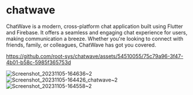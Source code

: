 # chatwave

ChatWave is a modern, cross-platform chat application built using Flutter and Firebase. It offers a seamless and engaging chat experience for users, making communication a breeze. Whether you're looking to connect with friends, family, or colleagues, ChatWave has got you covered.




https://github.com/root-sys/chatwave/assets/54510055/75c79a96-3f47-4b01-b58c-5985f365753d


![Screenshot_20231105-164636~2](https://github.com/root-sys/chatwave/assets/54510055/90d1257d-b57c-4bd3-bfe8-5e8a866c21da)
![Screenshot_20231105-164426_chatwave~2](https://github.com/root-sys/chatwave/assets/54510055/9f7241b9-d883-4d02-aef9-72d1128dbc0a)
![Screenshot_20231105-164558~2](https://github.com/root-sys/chatwave/assets/54510055/078bd2ca-97ce-4363-b109-f6f95138a78e)
